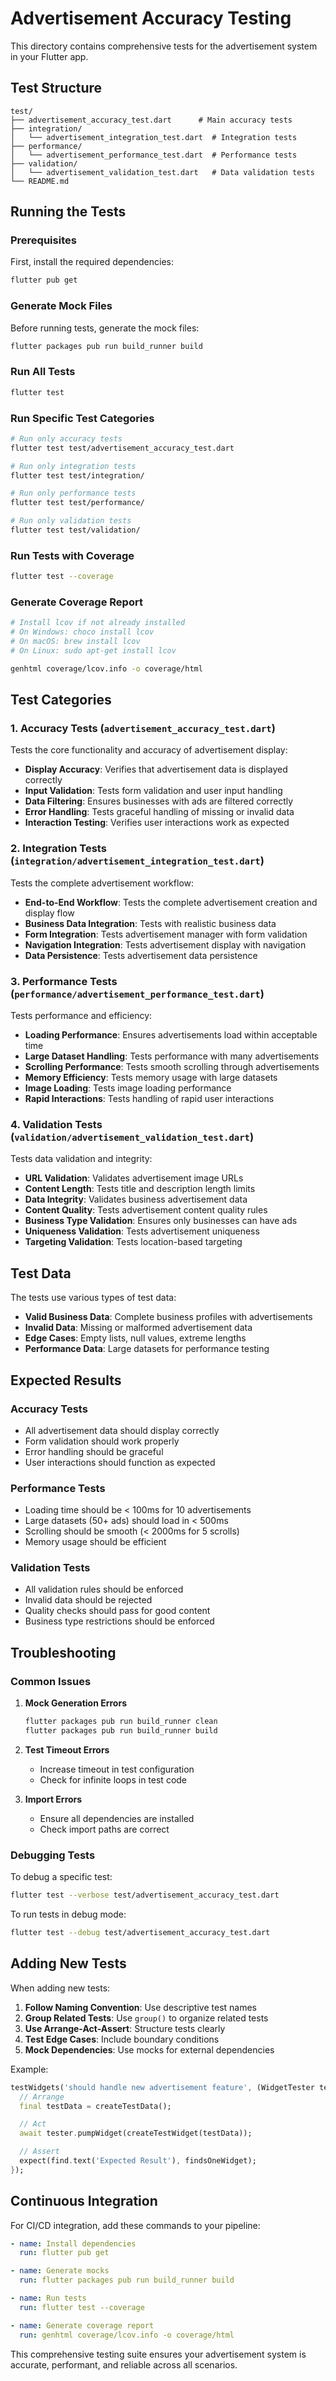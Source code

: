 # Advertisement Accuracy Testing

This directory contains comprehensive tests for the advertisement system in your Flutter app.

## Test Structure

```
test/
├── advertisement_accuracy_test.dart      # Main accuracy tests
├── integration/
│   └── advertisement_integration_test.dart  # Integration tests
├── performance/
│   └── advertisement_performance_test.dart  # Performance tests
├── validation/
│   └── advertisement_validation_test.dart   # Data validation tests
└── README.md
```

## Running the Tests

### Prerequisites

First, install the required dependencies:

```bash
flutter pub get
```

### Generate Mock Files

Before running tests, generate the mock files:

```bash
flutter packages pub run build_runner build
```

### Run All Tests

```bash
flutter test
```

### Run Specific Test Categories

```bash
# Run only accuracy tests
flutter test test/advertisement_accuracy_test.dart

# Run only integration tests
flutter test test/integration/

# Run only performance tests
flutter test test/performance/

# Run only validation tests
flutter test test/validation/
```

### Run Tests with Coverage

```bash
flutter test --coverage
```

### Generate Coverage Report

```bash
# Install lcov if not already installed
# On Windows: choco install lcov
# On macOS: brew install lcov
# On Linux: sudo apt-get install lcov

genhtml coverage/lcov.info -o coverage/html
```

## Test Categories

### 1. Accuracy Tests (`advertisement_accuracy_test.dart`)

Tests the core functionality and accuracy of advertisement display:

- **Display Accuracy**: Verifies that advertisement data is displayed correctly
- **Input Validation**: Tests form validation and user input handling
- **Data Filtering**: Ensures businesses with ads are filtered correctly
- **Error Handling**: Tests graceful handling of missing or invalid data
- **Interaction Testing**: Verifies user interactions work as expected

### 2. Integration Tests (`integration/advertisement_integration_test.dart`)

Tests the complete advertisement workflow:

- **End-to-End Workflow**: Tests the complete advertisement creation and display flow
- **Business Data Integration**: Tests with realistic business data
- **Form Integration**: Tests advertisement manager with form validation
- **Navigation Integration**: Tests advertisement display with navigation
- **Data Persistence**: Tests advertisement data persistence

### 3. Performance Tests (`performance/advertisement_performance_test.dart`)

Tests performance and efficiency:

- **Loading Performance**: Ensures advertisements load within acceptable time
- **Large Dataset Handling**: Tests performance with many advertisements
- **Scrolling Performance**: Tests smooth scrolling through advertisements
- **Memory Efficiency**: Tests memory usage with large datasets
- **Image Loading**: Tests image loading performance
- **Rapid Interactions**: Tests handling of rapid user interactions

### 4. Validation Tests (`validation/advertisement_validation_test.dart`)

Tests data validation and integrity:

- **URL Validation**: Validates advertisement image URLs
- **Content Length**: Tests title and description length limits
- **Data Integrity**: Validates business advertisement data
- **Content Quality**: Tests advertisement content quality rules
- **Business Type Validation**: Ensures only businesses can have ads
- **Uniqueness Validation**: Tests advertisement uniqueness
- **Targeting Validation**: Tests location-based targeting

## Test Data

The tests use various types of test data:

- **Valid Business Data**: Complete business profiles with advertisements
- **Invalid Data**: Missing or malformed advertisement data
- **Edge Cases**: Empty lists, null values, extreme lengths
- **Performance Data**: Large datasets for performance testing

## Expected Results

### Accuracy Tests

- All advertisement data should display correctly
- Form validation should work properly
- Error handling should be graceful
- User interactions should function as expected

### Performance Tests

- Loading time should be < 100ms for 10 advertisements
- Large datasets (50+ ads) should load in < 500ms
- Scrolling should be smooth (< 2000ms for 5 scrolls)
- Memory usage should be efficient

### Validation Tests

- All validation rules should be enforced
- Invalid data should be rejected
- Quality checks should pass for good content
- Business type restrictions should be enforced

## Troubleshooting

### Common Issues

1. **Mock Generation Errors**

   ```bash
   flutter packages pub run build_runner clean
   flutter packages pub run build_runner build
   ```

2. **Test Timeout Errors**

   - Increase timeout in test configuration
   - Check for infinite loops in test code

3. **Import Errors**
   - Ensure all dependencies are installed
   - Check import paths are correct

### Debugging Tests

To debug a specific test:

```bash
flutter test --verbose test/advertisement_accuracy_test.dart
```

To run tests in debug mode:

```bash
flutter test --debug test/advertisement_accuracy_test.dart
```

## Adding New Tests

When adding new tests:

1. **Follow Naming Convention**: Use descriptive test names
2. **Group Related Tests**: Use `group()` to organize related tests
3. **Use Arrange-Act-Assert**: Structure tests clearly
4. **Test Edge Cases**: Include boundary conditions
5. **Mock Dependencies**: Use mocks for external dependencies

Example:

```dart
testWidgets('should handle new advertisement feature', (WidgetTester tester) async {
  // Arrange
  final testData = createTestData();

  // Act
  await tester.pumpWidget(createTestWidget(testData));

  // Assert
  expect(find.text('Expected Result'), findsOneWidget);
});
```

## Continuous Integration

For CI/CD integration, add these commands to your pipeline:

```yaml
- name: Install dependencies
  run: flutter pub get

- name: Generate mocks
  run: flutter packages pub run build_runner build

- name: Run tests
  run: flutter test --coverage

- name: Generate coverage report
  run: genhtml coverage/lcov.info -o coverage/html
```

This comprehensive testing suite ensures your advertisement system is accurate, performant, and reliable across all scenarios.
